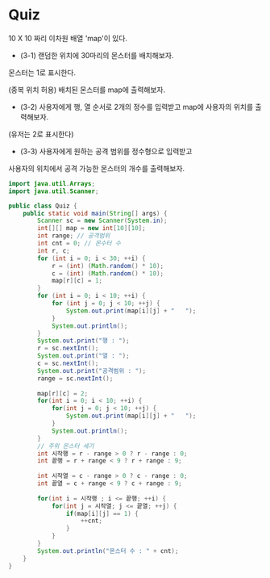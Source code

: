 # Quiz

10 X 10 짜리 이차원 배열 'map'이 있다.



 * (3-1) 랜덤한 위치에 30마리의 몬스터를 배치해보자.

몬스터는 1로 표시한다.

(중복 위치 허용) 배치된 몬스터를 map에 출력해보자.



 * (3-2) 사용자에게 행, 열 순서로 2개의 정수를 입력받고 map에 사용자의 위치를 출력해보자.

(유저는 2로 표시한다)



 * (3-3) 사용자에게 원하는 공격 범위를 정수형으로 입력받고

사용자의 위치에서 공격 가능한 몬스터의 개수를 출력해보자.

```java
import java.util.Arrays;
import java.util.Scanner;

public class Quiz {
	public static void main(String[] args) {
		Scanner sc = new Scanner(System.in);
		int[][] map = new int[10][10];
		int range; // 공격범위
		int cnt = 0; // 몬수터 수
		int r, c;
		for (int i = 0; i < 30; ++i) {
			r = (int) (Math.random() * 10);
			c = (int) (Math.random() * 10);
			map[r][c] = 1;
		}
		for (int i = 0; i < 10; ++i) {
			for (int j = 0; j < 10; ++j) {
				System.out.print(map[i][j] + "   ");
			}
			System.out.println();
		}
		System.out.print("행 : ");
		r = sc.nextInt();
		System.out.print("열 : ");
		c = sc.nextInt();
		System.out.print("공격범위 : ");
		range = sc.nextInt();
		
		map[r][c] = 2;
		for(int i = 0; i < 10; ++i) {
			for(int j = 0; j < 10; ++j) {
				System.out.print(map[i][j] + "   ");
			}
			System.out.println();
		}
		// 주위 몬스터 세기
		int 시작행 = r - range > 0 ? r - range : 0;
		int 끝행 = r + range < 9 ? r + range : 9;
		
		int 시작열 = c - range > 0 ? c - range : 0;
		int 끝열 = c + range < 9 ? c + range : 9;
		
		for(int i = 시작행 ; i <= 끝행; ++i) {
			for(int j = 시작열; j <= 끝열; ++j) {
				if(map[i][j] == 1) {
					++cnt;
				}
			}
		}
		System.out.println("몬스터 수 : " + cnt);
	}
}
```

